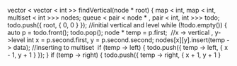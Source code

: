 vector < vector < int >> findVertical(node * root) {
map < int, map < int, multiset < int >>> nodes;
queue < pair < node * , pair < int, int >>> todo;
todo.push({
root,
{
0,
0
}
}); //initial vertical and level
while (!todo.empty()) {
auto p = todo.front();
todo.pop();
node * temp = p.first;
​
//x -> vertical , y->level
int x = p.second.first, y = p.second.second;
nodes[x][y].insert(temp -> data); //inserting to multiset
​
if (temp -> left) {
todo.push({
temp -> left,
{
x - 1,
y + 1
}
});
}
if (temp -> right) {
todo.push({
temp -> right,
{
x + 1,
y + 1
}
